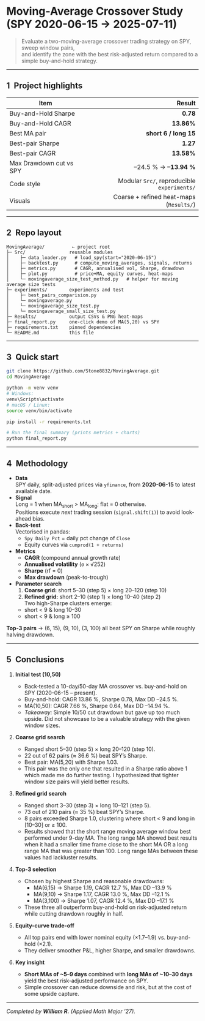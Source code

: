 # Moving-Average Crossover Study (SPY 2020-06-15 → 2025-07-11)

> Evaluate a two-moving-average crossover trading strategy on SPY, sweep window pairs,  
> and identify the zone with the best risk-adjusted return compared to a simple buy-and-hold strategy.

---

## 1 Project highlights

| Item                             | Result                        |
|----------------------------------|------------------------------:|
| Buy-and-Hold Sharpe              | **0.78**                      |
| Buy-and-Hold CAGR                | **13.86%**                    |
| Best MA pair                     | **short 6 / long 15**         |
| Best-pair Sharpe                 | **1.27**                      |
| Best-pair CAGR                   | **13.58%**                    |
| Max Drawdown cut vs SPY          | –24.5 % → **–13.94 %**        |
| Code style                       | Modular `Src/`, reproducible `experiments/` |
| Visuals                          | Coarse + refined heat-maps (`Results/`)      |

---

## 2 Repo layout

```text
MovingAverage/          ← project root
├─ Src/                reusable modules
│    ├─ data_loader.py   # load_spy(start="2020-06-15")
│    ├─ backtest.py      # compute_moving_averages, signals, returns
│    ├─ metrics.py       # CAGR, annualised vol, Sharpe, drawdown
│    ├─ plot.py          # price+MA, equity curves, heat-maps
│    └─ movingaverage_size_test_method.py   # helper for moving average size tests
├─ experiments/        experiments and test
│    ├─ best_pairs_comparision.py
│    └─ movingaverage.py
│    └─ movingaverage_size_test.py
│    └─ movingaverage_small_size_test.py
├─ Results/            output CSVs & PNG heat-maps
├─ final_report.py     one-click demo of MA(5,20) vs SPY
├─ requirements.txt    pinned dependencies
└─ README.md           this file
```

---

## 3 Quick start

```bash
git clone https://github.com/Stone8832/MovingAverage.git
cd MovingAverage

python -m venv venv
# Windows:
venv\Scripts\activate
# macOS / Linux:
source venv/bin/activate

pip install -r requirements.txt

# Run the final summary (prints metrics + charts)
python final_report.py
```

---

## 4 Methodology

* **Data**  
  SPY daily, split-adjusted prices via `yfinance`, from **2020-06-15** to latest available date.  
* **Signal**  
  Long = 1 when MA<sub>short</sub> > MA<sub>long</sub>; flat = 0 otherwise.  
  Positions execute *next* trading session (`signal.shift(1)`) to avoid look-ahead bias.  
* **Back-test**  
  Vectorised in pandas:  
  - `Spy Daily Pct` = daily pct change of `Close`  
  - Equity curves via `cumprod(1 + returns)`  
* **Metrics**  
  - **CAGR** (compound annual growth rate)  
  - **Annualised volatility** (`σ` × √252)  
  - **Sharpe** (rf = 0)  
  - **Max drawdown** (peak-to-trough)  
* **Parameter search**  
  1. **Coarse grid:** short 5–30 (step 5) × long 20–120 (step 10)  
  2. **Refined grid:** short 2–10 (step 1) × long 10–40 (step 2)  
  Two high-Sharpe clusters emerge:  
  - short < 9 & long 10–30  
  - short < 9 & long ≥ 100  

**Top-3 pairs** → (6, 15), (9, 10), (3, 100) all beat SPY on Sharpe while roughly halving drawdown.

---

## 5 Conclusions

1. **Initial test (10,50)**  
   - Back‐tested a 10-day/50-day MA crossover vs. buy-and-hold on SPY (2020-06-15 – present).  
   - Buy-and-hold: CAGR 13.86 %, Sharpe 0.78, Max DD –24.5 %.  
   - MA(10,50): CAGR 7.66 %, Sharpe 0.64, Max DD –14.94 %.  
   - *Takeaway:* Simple 10/50 cut drawdown but gave up too much upside. Did not showcase to be a valuable strategy with the given window sizes.

2. **Coarse grid search**  
   - Ranged short 5–30 (step 5) × long 20–120 (step 10).  
   - 22 out of 62 pairs (≈ 36.6 %) beat SPY’s Sharpe.  
   - Best pair: MA(5,20) with Sharpe 1.03.
    - This pair was the only one that resulted in a Sharpe ratio above 1 which made me do further testing. I hypothesized that tighter window size pairs will yield better results. 

3. **Refined grid search**  
   - Ranged short 3–30 (step 3) × long 10–121 (step 5).  
   - 73 out of 210 pairs (≈ 35 %) beat SPY’s Sharpe.  
   - 8 pairs exceeded Sharpe 1.0, clustering where short < 9 and long in [10–30] or ≥ 100.
   - Results showed that the short range moving average window best performed under 9-day MA. The long range MA showed best results when it had a smaller time frame close to the short MA OR a long range MA that was greater than 100. Long range MAs between these values had lackluster results.

4. **Top-3 selection**  
   - Chosen by highest Sharpe and reasonable drawdowns:  
     - MA(6,15) → Sharpe 1.19, CAGR 12.7 %, Max DD –13.9 %  
     - MA(9,10) → Sharpe 1.17, CAGR 13.0 %, Max DD –12.1 %  
     - MA(3,100) → Sharpe 1.07, CAGR 12.4 %, Max DD –17.1 %  
   - These three all outperform buy-and-hold on risk-adjusted return while cutting drawdown roughly in half.

5. **Equity-curve trade-off**  
   - All top pairs end with lower nominal equity (×1.7–1.9) vs. buy-and-hold (×2.1).  
   - They deliver smoother P&L, higher Sharpe, and smaller drawdowns.

6. **Key insight**  
   - **Short MAs of ~5–9 days** combined with **long MAs of ~10–30 days** yield the best risk-adjusted performance on SPY.  
   - Simple crossover can reduce downside and risk, but at the cost of some upside capture.

---


*Completed by **William R.** (Applied Math Major ’27).*  

